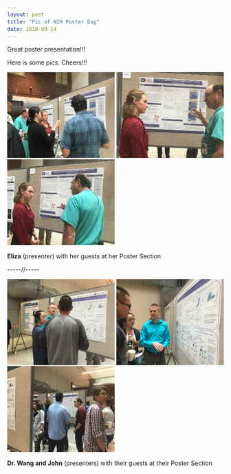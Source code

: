 ```yaml
---
layout: post
title: "Pic of NIH Poster Day"
date: 2018-09-14
---
```

<p>Great poster presentation!!! </p>
<p>Here is some pics. Cheers!!! </p>

<img src="/assets/pics/IMG_1177.jpg" width="250" height="200">
<img src="/assets/pics/IMG_1188.jpg" width="250" height="200">
<img src="/assets/pics/IMG_1187.jpg" width="250" height="200">
<p> <strong>Eliza</strong> (presenter) with her guests at her Poster Section </p>
<p> -----//-----</p>
<img src="/assets/pics/IMG_1190.jpg" width="250" height="200">
<img src="/assets/pics/IMG_1192.jpg" width="250" height="200">
<img src="/assets/pics/IMG_1194.jpg" width="250" height="200">
<p> <strong> Dr. Wang and John</strong> (presenters) with their guests at their Poster Section </p>
